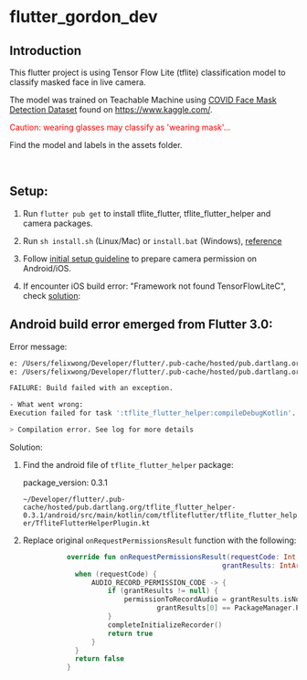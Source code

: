 # flutter_gordon_dev

## Introduction

This flutter project is using Tensor Flow Lite (tflite) classification model to classify masked face in live camera.

The model was trained on Teachable Machine using <a href="https://www.kaggle.com/prithwirajmitra/covid-face-mask-detection-dataset">COVID Face Mask Detection Dataset</a> found on https://www.kaggle.com/.

<span style="color:red">Caution: wearing glasses may classify as 'wearing mask'...</span>

Find the model and labels in the assets folder.

<br>

## Setup:

1. Run `flutter pub get` to install tflite_flutter, tflite_flutter_helper and camera packages.

2. Run `sh install.sh` (Linux/Mac) or `install.bat` (Windows),
   <a href="https://pub.dev/packages/tflite_flutter#important-initial-setup--add-dynamic-libraries-to-your-app">reference</a>

3. Follow <a href="https://pub.dev/packages/camera#installation">initial setup guideline</a> to prepare camera permission on Android/iOS.

4. If encounter iOS build error: "Framework not found TensorFlowLiteC", check <a href="https://github.com/am15h/tflite_flutter_plugin/issues/163#issuecomment-984424456"> solution</a>:

## Android build error emerged from Flutter 3.0:

Error message:

```bash
e: /Users/felixwong/Developer/flutter/.pub-cache/hosted/pub.dartlang.org/tflite_flutter_helper-0.3.1/android/src/main/kotlin/com/tfliteflutter/tflite_flutter_helper/TfliteFlutterHelperPlugin.kt: (43, 1): Class 'TfliteFlutterHelperPlugin' is not abstract and does not implement abstract member public abstract fun onRequestPermissionsResult(p0: Int, p1: Array<(out) String!>, p2: IntArray): Boolean defined in io.flutter.plugin.common.PluginRegistry.RequestPermissionsResultListener
e: /Users/felixwong/Developer/flutter/.pub-cache/hosted/pub.dartlang.org/tflite_flutter_helper-0.3.1/android/src/main/kotlin/com/tfliteflutter/tflite_flutter_helper/TfliteFlutterHelperPlugin.kt: (143, 2): 'onRequestPermissionsResult' overrides nothing

FAILURE: Build failed with an exception.

- What went wrong:
Execution failed for task ':tflite_flutter_helper:compileDebugKotlin'.

> Compilation error. See log for more details
```

Solution:

1.  Find the android file of `tflite_flutter_helper` package:

    package_version: 0.3.1

    `~/Developer/flutter/.pub-cache/hosted/pub.dartlang.org/tflite_flutter_helper-0.3.1/android/src/main/kotlin/com/tfliteflutter/tflite_flutter_helper/TfliteFlutterHelperPlugin.kt`

2.  Replace original `onRequestPermissionsResult` function with the following:

```kotlin
              override fun onRequestPermissionsResult(requestCode: Int, permissions: Array<out String>,
              										grantResults: IntArray): Boolean {
              	when (requestCode) {
              		AUDIO_RECORD_PERMISSION_CODE -> {
              			if (grantResults != null) {
              				permissionToRecordAudio = grantResults.isNotEmpty() &&
              						grantResults[0] == PackageManager.PERMISSION_GRANTED
              			}
              			completeInitializeRecorder()
              			return true
              		}
              	}
              	return false
              }
```
